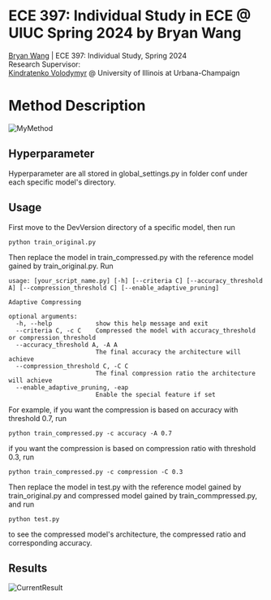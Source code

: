 # ECE 397: Individual Study in ECE @ UIUC Spring 2024 by Bryan Wang
[Bryan Wang](https://github.com/Beryex) | ECE 397: Individual Study, Spring 2024  
Research Supervisor:  
[Kindratenko Volodymyr](https://cs.illinois.edu/about/people/faculty/kindrtnk) @ University of Illinois at Urbana-Champaign

# Method Description
![MyMethod](https://github.com/Beryex/UIUC-ECE397/blob/main/Figures%20for%20Visualization/Algorithm.png)
## Hyperparameter
Hyperparameter are all stored in global_settings.py in folder conf under each specific model's directory.

## Usage
First move to the DevVersion directory of a specific model, then run
```
python train_original.py
```
Then replace the model in train_compressed.py with the reference model gained by train_original.py.
Run
```
usage: [your_script_name.py] [-h] [--criteria C] [--accuracy_threshold A] [--compression_threshold C] [--enable_adaptive_pruning]

Adaptive Compressing

optional arguments:
  -h, --help            show this help message and exit
  --criteria C, -c C    Compressed the model with accuracy_threshold or compression_threshold
  --accuracy_threshold A, -A A
                        The final accuracy the architecture will achieve
  --compression_threshold C, -C C
                        The final compression ratio the architecture will achieve
  --enable_adaptive_pruning, -eap
                        Enable the special feature if set
```
For example, if you want the compression is based on accuracy with threshold 0.7, run
```
python train_compressed.py -c accuracy -A 0.7
```
if you want the compression is based on compression ratio with threshold 0.3, run
```
python train_compressed.py -c compression -C 0.3
```
Then replace the model in test.py with the reference model gained by train_original.py and compressed model gained by train_commpressed.py, and run
```
python test.py
```
to see the compressed model's architecture, the compressed ratio and corresponding accuracy.

## Results
![CurrentResult](https://github.com/Beryex/UIUC-ECE397/blob/main/Figures%20for%20Visualization/Current%20Result.png)
